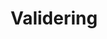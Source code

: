 ---
title: Validering
tags: ["validering", "del"]
layout: part.njk
eleventyNavigation:
    key: validering
    parent: kod
    order: 1
---